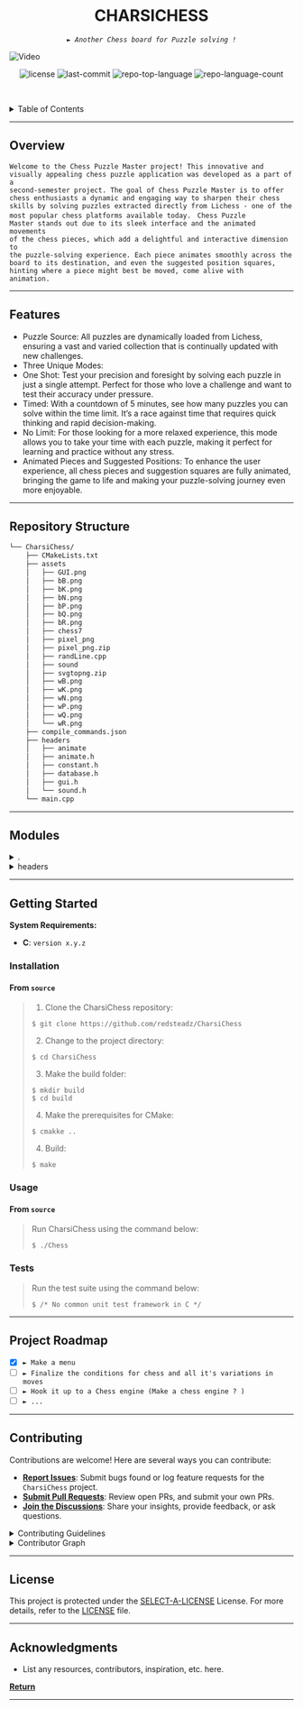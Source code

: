 <p align="center">
    <h1 align="center">CHARSICHESS</h1>
</p>
<p align="center">
    <em><code>► Another Chess board for Puzzle solving !</code></em>

</p>


![Video](https://github.com/redsteadz/CharsiChess/assets/86804632/eb0474ec-7673-4557-a7a0-c5895ccbb65b)


<p align="center">
	<img src="https://img.shields.io/github/license/redsteadz/CharsiChess?style=default&logo=opensourceinitiative&logoColor=white&color=0080ff" alt="license">
	<img src="https://img.shields.io/github/last-commit/redsteadz/CharsiChess?style=default&logo=git&logoColor=white&color=0080ff" alt="last-commit">
	<img src="https://img.shields.io/github/languages/top/redsteadz/CharsiChess?style=default&color=0080ff" alt="repo-top-language">
	<img src="https://img.shields.io/github/languages/count/redsteadz/CharsiChess?style=default&color=0080ff" alt="repo-language-count">
<p>
<p align="center">
	<!-- default option, no dependency badges. -->
</p>

<br><!-- TABLE OF CONTENTS -->

<details>
  <summary>Table of Contents</summary><br>

- [Overview](#-overview)
- [Features](#-features)
- [Repository Structure](#-repository-structure)
- [Modules](#-modules)
- [Getting Started](#-getting-started)
  - [Installation](#-installation)
  - [Usage](#-usage)
  - [Tests](#-tests)
- [Project Roadmap](#-project-roadmap)
- [Contributing](#-contributing)
- [License](#-license)
- [Acknowledgments](#-acknowledgments)

</details>
<hr>

## Overview

<code>Welcome to the Chess Puzzle Master project! This innovative and visually appealing chess puzzle application was developed as a part of a second-semester project. The goal of Chess Puzzle Master is to offer chess enthusiasts a dynamic and engaging way to sharpen their chess skills by solving puzzles extracted directly from Lichess - one of the most popular chess platforms available today.
</code>
<code>Chess Puzzle Master stands out due to its sleek interface and the animated movements of the chess pieces, which add a delightful and interactive dimension to the puzzle-solving experience. Each piece animates smoothly across the board to its destination, and even the suggested position squares, hinting where a piece might best be moved, come alive with animation.</code>

---

## Features
- Puzzle Source: All puzzles are dynamically loaded from Lichess, ensuring a vast and varied collection that is continually updated with new challenges.
- Three Unique Modes:
- One Shot: Test your precision and foresight by solving each puzzle in just a single attempt. Perfect for those who love a challenge and want to test their accuracy under pressure.
- Timed: With a countdown of 5 minutes, see how many puzzles you can solve within the time limit. It’s a race against time that requires quick thinking and rapid decision-making.
- No Limit: For those looking for a more relaxed experience, this mode allows you to take your time with each puzzle, making it perfect for learning and practice without any stress.
- Animated Pieces and Suggested Positions: To enhance the user experience, all chess pieces and suggestion squares are fully animated, bringing the game to life and making your puzzle-solving journey even more enjoyable.

---

## Repository Structure

```sh
└── CharsiChess/
    ├── CMakeLists.txt
    ├── assets
    │   ├── GUI.png
    │   ├── bB.png
    │   ├── bK.png
    │   ├── bN.png
    │   ├── bP.png
    │   ├── bQ.png
    │   ├── bR.png
    │   ├── chess7
    │   ├── pixel_png
    │   ├── pixel_png.zip
    │   ├── randLine.cpp
    │   ├── sound
    │   ├── svgtopng.zip
    │   ├── wB.png
    │   ├── wK.png
    │   ├── wN.png
    │   ├── wP.png
    │   ├── wQ.png
    │   └── wR.png
    ├── compile_commands.json
    ├── headers
    │   ├── animate
    │   ├── animate.h
    │   ├── constant.h
    │   ├── database.h
    │   ├── gui.h
    │   └── sound.h
    └── main.cpp
```

---

## Modules

<details closed><summary>.</summary>

| File                                                                                                | Summary                                                                                                                                                                                                                                                                                                                                                                                                                                                                                                                                                                         |
| --------------------------------------------------------------------------------------------------- | ------------------------------------------------------------------------------------------------------------------------------------------------------------------------------------------------------------------------------------------------------------------------------------------------------------------------------------------------------------------------------------------------------------------------------------------------------------------------------------------------------------------------------------------------------------------------------- |
| [CMakeLists.txt](https://github.com/redsteadz/CharsiChess/blob/master/CMakeLists.txt)               | Sets up the Chess project with CMake for building and debugging. Copies assets to the build directory. Uses Raylib for graphics. Declares the main.cpp file as the executable, linking with Raylib library.                                                                                                                                                                                                                                                                                                                                                                     |
| [compile_commands.json](https://github.com/redsteadz/CharsiChess/blob/master/compile_commands.json) | Enables compilation details for Chess project files, aiding in the build process by specifying commands and output locations.                                                                                                                                                                                                                                                                                                                                                                                                                                                   |
| [main.cpp](https://github.com/redsteadz/CharsiChess/blob/master/main.cpp)                           | SummaryThis code file within the CharsiChess repository contributes to the graphical user interface (GUI) of the chess application. It efficiently manages the display of different chess piece images and handles user interactions with the game board. The critical features it provides include rendering the board, displaying various chess piece graphics based on game state, and enabling player moves through intuitive interface interactions. This code file plays a crucial role in ensuring a seamless and engaging user experience within the chess application. |

</details>

<details closed><summary>headers</summary>

| File                                                                                  | Summary                         |
| ------------------------------------------------------------------------------------- | ------------------------------- |
| [animate.h](https://github.com/redsteadz/CharsiChess/blob/master/headers/animate.h)   | <code> Features the animations played out in moving pieces, making squares and displaying some text </code> |
| [constant.h](https://github.com/redsteadz/CharsiChess/blob/master/headers/constant.h) | <code> Has all the global variables of the game </code> |
| [database.h](https://github.com/redsteadz/CharsiChess/blob/master/headers/database.h) | <code> Features the functions used to Access the hefty database of lichess </code> |
| [gui.h](https://github.com/redsteadz/CharsiChess/blob/master/headers/gui.h)           | <code> Makes some custom built UI interactables </code> |
| [sound.h](https://github.com/redsteadz/CharsiChess/blob/master/headers/sound.h)       | <code> Simply has the sounds in an easy to use map </code> |

</details>

---

## Getting Started

**System Requirements:**

- **C**: `version x.y.z`

### Installation

<h4>From <code>source</code></h4>

> 1. Clone the CharsiChess repository:
>
> ```console
> $ git clone https://github.com/redsteadz/CharsiChess
> ```
>
> 2. Change to the project directory:
>
> ```console
> $ cd CharsiChess
> ```
>
> 3. Make the build folder:
>
> ```console
> $ mkdir build
> $ cd build
> ```
> 4. Make the prerequisites for CMake:
>
> ```console
> $ cmakke ..
> ```
> 4. Build:
>
> ```console
> $ make
> ```
### Usage

<h4>From <code>source</code></h4>

> Run CharsiChess using the command below:
>
> ```console
> $ ./Chess
> ```

### Tests

> Run the test suite using the command below:
>
> ```console
> $ /* No common unit test framework in C */
> ```

---

## Project Roadmap

- [x] `► Make a menu`
- [ ] `► Finalize the conditions for chess and all it's variations in moves`
- [ ] `► Hook it up to a Chess engine (Make a chess engine ? )`
- [ ] `► ...`

---

## Contributing

Contributions are welcome! Here are several ways you can contribute:

- **[Report Issues](https://github.com/redsteadz/CharsiChess/issues)**: Submit
  bugs found or log feature requests for the `CharsiChess` project.
- **[Submit Pull Requests](https://github.com/redsteadz/CharsiChess/blob/main/CONTRIBUTING.md)**:
  Review open PRs, and submit your own PRs.
- **[Join the Discussions](https://github.com/redsteadz/CharsiChess/discussions)**:
  Share your insights, provide feedback, or ask questions.

<details closed>
<summary>Contributing Guidelines</summary>

1. **Fork the Repository**: Start by forking the project repository to your
   github account.
2. **Clone Locally**: Clone the forked repository to your local machine using a
   git client.
   ```sh
   git clone https://github.com/redsteadz/CharsiChess
   ```
3. **Create a New Branch**: Always work on a new branch, giving it a descriptive
   name.
   ```sh
   git checkout -b new-feature-x
   ```
4. **Make Your Changes**: Develop and test your changes locally.
5. **Commit Your Changes**: Commit with a clear message describing your updates.
   ```sh
   git commit -m 'Implemented new feature x.'
   ```
6. **Push to github**: Push the changes to your forked repository.
   ```sh
   git push origin new-feature-x
   ```
7. **Submit a Pull Request**: Create a PR against the original project
   repository. Clearly describe the changes and their motivations.
8. **Review**: Once your PR is reviewed and approved, it will be merged into the
   main branch. Congratulations on your contribution!

</details>

<details closed>
<summary>Contributor Graph</summary>
<br>
<p align="center">
   <a href="https://github.com{/redsteadz/CharsiChess/}graphs/contributors">
      <img src="https://contrib.rocks/image?repo=redsteadz/CharsiChess">
   </a>
</p>
</details>

---

## License

This project is protected under the
[SELECT-A-LICENSE](https://choosealicense.com/licenses) License. For more
details, refer to the [LICENSE](https://choosealicense.com/licenses/) file.

---

## Acknowledgments

- List any resources, contributors, inspiration, etc. here.

[**Return**](#-overview)

---
